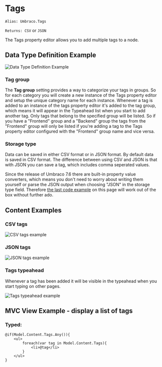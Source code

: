 # Tags
`Alias: Umbraco.Tags`

`Returns: CSV` or `JSON`

The Tags property editor allows you to add multiple tags to a node.

## Data Type Definition Example

![Data Type Definition Example](images/tags/configuration.png)

### Tag group

The **Tag group** setting provides a way to categorize your tags in groups. So for each category you will create a new instance of the Tags property editor and setup the unique category name for each instance. Whenever a tag is added to an instance of the tags property editor it's added to the tag group, which means it will appear in the Typeahead list when you start to add another tag. Only tags that belong to the specified group will be listed. So if you have a "Frontend" group and a "Backend" group the tags from the "Frontend" group will only be listed if you're adding a tag to the Tags property editor configured with the "Frontend" group name and vice versa.

### Storage type

Data can be saved in either CSV format or in JSON format. By default data is saved in CSV format. The difference between using CSV and JSON is that with JSON you can save a tag, which includes comma seperated values.

Since the release of Umbraco 7.6 there are built-in property value converters, which means you don't need to worry about writing them yourself or parse the JSON output when choosing "JSON" in the storage type field. Therefore [the last code example](#mvc-view-example---display-a-list-of-tags) on this page will work out of the box without further ado.

## Content Examples

### CSV tags

![CSV tags example](images/tags/7.6/csv-example.png)

### JSON tags

![JSON tags example](images/tags/7.6/json-example.png)

### Tags typeahead

Whenever a tag has been added it will be visible in the typeahead when you start typing on other pages.

![Tags typeahead example](images/tags/7.6/typeahead.png)

## MVC View Example - display a list of tags

### Typed:

    @if(Model.Content.Tags.Any()){
        <ul>
            foreach(var tag in Model.Content.Tags){
                <li>@tag</li>
            }
        </ul>
    }

